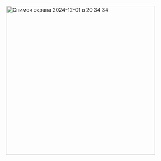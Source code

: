 <img width="408" alt="Снимок экрана 2024-12-01 в 20 34 34" src="https://github.com/user-attachments/assets/0eb6288f-c70f-4206-9624-f3b75b3c4e56">

